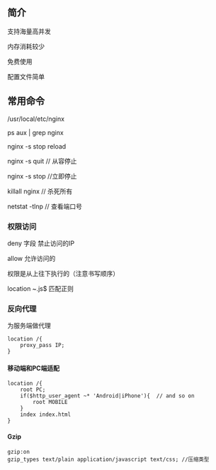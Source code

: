 ## 简介

支持海量高并发  

内存消耗较少  

免费使用  

配置文件简单

## 常用命令

/usr/local/etc/nginx   

ps aux | grep nginx  

nginx -s stop  reload  

nginx -s quit // 从容停止

nginx -s stop //立即停止  

killall nginx // 杀死所有  

netstat -tlnp // 查看端口号  

### 权限访问

deny 字段 禁止访问的IP  

allow  允许访问的  

权限是从上往下执行的（注意书写顺序）  

location ~\.js$   匹配正则  

### 反向代理  

为服务端做代理  
```
location /{
    proxy_pass IP;
}
```

#### 移动端和PC端适配  

```
location /{
    root PC;
    if($http_user_agent ~* 'Android|iPhone'){  // and so on
        root MOBILE
    }
    index index.html
}
```

#### Gzip
```
gzip:on
gzip_types text/plain application/javascript text/css; //压缩类型 
```



